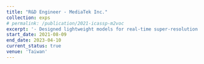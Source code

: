 ```yaml
---
title: "R&D Engineer - MediaTek Inc."
collection: exps
# permalink: /publication/2021-icassp-m2voc
excerpt: '- Designed lightweight models for real-time super-resolution and frame-rate conversion (MEMC) on mobile devices.'
start_date: 2021-08-09
end_date: 2023-04-10
current_status: true
venue: 'Taiwan'
---
```

